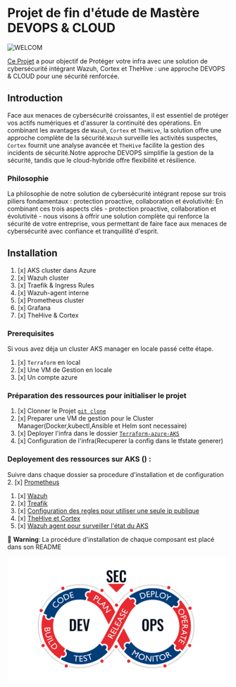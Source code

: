 # Projet de fin d'étude de  Mastère DEVOPS & CLOUD 

![WELCOM](welcome.gif)


[Ce Projet](https://gitlab.com/hackathon_solution_libre/projet-pro-m2) a pour objectif de Protéger votre infra avec une solution de cybersécurité intégrant Wazuh, Cortex et TheHive : une approche DEVOPS & CLOUD pour une sécurité renforcée.

## Introduction
 Face aux menaces de cybersécurité croissantes, il est essentiel de protéger vos actifs numériques et d'assurer la continuité des opérations. En combinant les avantages de `Wazuh`, `Cortex` et `TheHive`, la solution offre une approche complète de la sécurité.`Wazuh` surveille les activités suspectes, `Cortex` fournit une analyse avancée et `TheHive` facilite la gestion des incidents de sécurité.Notre approche DEVOPS simplifie la gestion de la sécurité, tandis que le cloud-hybride offre flexibilité et résilience.


### Philosophie
La philosophie de notre solution de cybersécurité intégrant  repose sur trois piliers fondamentaux : protection proactive, collaboration et évolutivité:
En combinant ces trois aspects clés - protection proactive, collaboration et évolutivité - nous visons à offrir une solution complète qui renforce la sécurité de votre entreprise, vous permettant de faire face aux menaces de cybersécurité avec confiance et tranquillité d'esprit.

## Installation
1. [x] AKS cluster dans Azure
2. [x] Wazuh cluster
3. [x] Traefik & Ingress Rules
4. [x] Wazuh-agent interne
4. [x] Prometheus cluster
5. [x] Grafana
6. [x] TheHive & Cortex 


### Prerequisites
Si vous avez déja un cluster AKS manager en locale passé cette étape.

1. [x] `Terraform` en local 
2. [x] Une VM de Gestion en locale 
3. [x] Un compte azure

### Préparation des ressources pour initialiser le projet
1. [x] Clonner le Projet [`git clone`]( https://github.com/devopsmbj/projetm2)
2. [x] Preparer une VM de gestion pour le Cluster Manager(Docker,kubectl,Ansible et Helm sont necessaire)
3. [x] Deployer l'infra dans le dossier [`Terraform-azure-AKS`](https://github.com/devopsmbj/projetm2/tree/main/Terraform-azure-AKS)
4. [x] Configuration de l'infra(Recuperer la config dans le tfstate generer)

### Deployement des ressources sur AKS () :
Suivre dans chaque dossier sa procedure d'installation et de configuration  
2. [x] [Prometheus](https://github.com/devopsmbj/projetm2/tree/main/prometheus)
1. [x] [Wazuh](https://github.com/devopsmbj/projetm2/tree/main/wazuh-kube)
3. [x] [Treafik](https://github.com/devopsmbj/projetm2/tree/main/treafik)
4. [x] [Configuration des regles pour utiliser une seule ip publique](https://github.com/devopsmbj/projetm2/tree/main/treafik/ingress-rule) 
5. [x] [TheHive et Cortex](https://github.com/devopsmbj/projetm2/tree/main/thehive-cortex) 
6. [x] [Wazuh agent pour surveiller l'état du AKS](https://github.com/devopsmbj/projetm2/tree/main/agent-wazuh)


🛂 **Warning**: La procédure d'installation de chaque composant est placé dans son README

![Devops](devops.gif)






